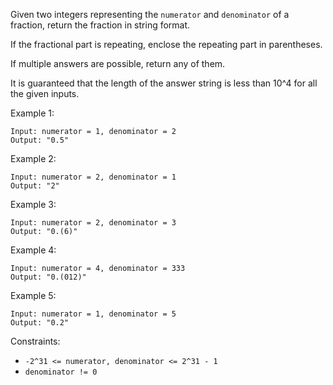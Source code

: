 Given two integers representing the `numerator` and `denominator` of a fraction, return the fraction in string format.

If the fractional part is repeating, enclose the repeating part in parentheses.

If multiple answers are possible, return any of them.

It is guaranteed that the length of the answer string is less than 10^4 for all the given inputs.

Example 1:
```
Input: numerator = 1, denominator = 2
Output: "0.5"
```
Example 2:
```
Input: numerator = 2, denominator = 1
Output: "2"
```
Example 3:
```
Input: numerator = 2, denominator = 3
Output: "0.(6)"
```
Example 4:
```
Input: numerator = 4, denominator = 333
Output: "0.(012)"
```
Example 5:
```
Input: numerator = 1, denominator = 5
Output: "0.2"
``` 

Constraints:
- `-2^31 <= numerator, denominator <= 2^31 - 1`
- `denominator != 0`
